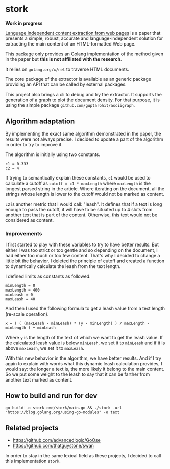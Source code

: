 # stork

**Work in progress**

[Language independent content extraction from web pages](https://github.com/lobre/stork/blob/master/Language_Independent_Content_Extraction.pdf) is a paper that presents a simple, robust, accurate and language-independent solution for extracting the main content of an HTML-formatted Web page.

This package only provides an Golang implementation of the method given in the paper but **this is not affiliated with the research**.

It relies on `golang.org/x/net` to traverse HTML documents.

The core package of the extractor is available as an generic package providing an API that can be called by external packages.

This project also brings a cli to debug and try the extractor. It supports the generation of a graph to plot the document density.
For that purpose, it is using the simple package `github.com/guptarohit/asciigraph`.

## Algorithm adaptation

By implementing the exact same algorithm demonstrated in the paper, the results were not always precise.
I decided to update a part of the algorithm in order to try to improve it.

The algorithm is initially using two constants.

    c1 = 0.333
    c2 = 4

If trying to semantically explain these constants, `c1` would be used to calculate a cutoff as `cutoff = c1 * maxLength` where `maxLength` is the longest parsed string in the article.
Where iterating on the document, all the strings whose length is lower to the cutoff would not be marked as content.

`c2` is another metric that I would call: "leash". It defines that if a text is long enough to pass the cutoff, it will have to be situated up to 4 slots from another text that is part of the content. Otherwise, this text would not be considered as content.

### Improvements

I first started to play with these variables to try to have better results. But either I was too strict or too gentle and so depending on the document, I had either too much or too few content.
That's why I decided to change a little bit the behavior. I deleted the principle of cutoff and created a function to dynamically calculate the leash from the text length.

I defined limits as constants as followed:

    minLength = 0
    maxLength = 400
    minLeash = 0
    maxLeash = 40

And then I used the following formula to get a leash value from a text length (re-scale operation).

    x = ( ( (maxLeash - minLeash) * (y - minLength) ) / maxLength - minLength ) + minLeash

Where `y` is the length of the text of which we want to get the leash value. If the calculated leash value is below `minLeash`, we set it to `minLeash` and if it is above `maxLeash`, we set it to `maxLeash`.

With this new behavior in the algorithm, we have better results. And if I try again to explain with words what this dynamic leash calculation provides, I would say: the longer a text is, the more likely it belong to the main content. So we put some weight to the leash to say that it can be farther from another text marked as content.

## How to build and run for dev

    go build -o stork cmd/stork/main.go && ./stork -url "https://blog.golang.org/using-go-modules" -o text

## Related projects

 - https://github.com/advancedlogic/GoOse
 - https://github.com/thatguystone/swan

In order to stay in the same lexical field as these projects, I decided to call this implementation `stork`.

